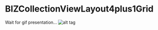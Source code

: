 # BIZCollectionViewLayout4plus1Grid 

Wait for gif presentation...
![alt tag](https://github.com/bizibizi/BIZCollectionViewLayout4plus1Grid/blob/master/presentation.gif)

 
